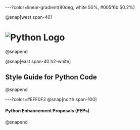<!--- Slide 1 -->
---?color=linear-gradient(80deg, white 50%, #005f6b 50.2%)

@snap[west span-40]
# ![Python Logo](https://upload.wikimedia.org/wikipedia/commons/thumb/0/0a/Python.svg/768px-Python.svg.png)
@snapend

@snap[east span-40 h2-white]
## Style Guide for Python Code
@snapend

<!--- Slide 2 -->
---?color=#EFF0F2
@snap[north span-100]
#### Python Enhancement Proposals (PEPs)
@snapend
